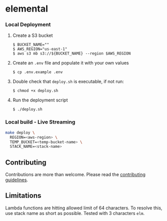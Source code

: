 # elemental

### Local Deployment

1. Create a S3 bucket
   ```
   $ BUCKET_NAME=""
   $ AWS_REGION="us-east-1"
   $ aws s3 mb s3://${BUCKET_NAME} --region $AWS_REGION
   ```
1. Create an `.env` file and populate it with your own values
   ```
   $ cp .env.example .env
   ```
1. Double check that `deploy.sh` is executable, if not run:
   ```
   $ chmod +x deploy.sh
   ```
1. Run the deployment script
   ```
   $ ./deploy.sh
   ```
   

### Local build - Live Streaming

```bash
make deploy \
  REGION=<aws-region> \
  TEMP_BUCKET=<temp-bucket-name> \
  STACK_NAME=<stack-name>
```



## Contributing

Contributions are more than welcome. Please read the [contributing guidelines](CONTRIBUTING.md).

## Limitations

Lambda functions are hitting allowed limit of 64 characters. To resolve this, use stack name as short as possible. Tested with 3 characters `elm`.
